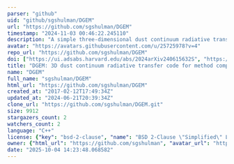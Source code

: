 ```yaml
---
parser: "github"
uid: "github/sgshulman/DGEM"
url: "https://github.com/sgshulman/DGEM"
timestamp: "2024-11-03 00:46:22.245110"
description: "A simple three-dimensional dust continuum radiative transfer code for method comparison"
avatar: "https://avatars.githubusercontent.com/u/25725978?v=4"
repo_url: "https://github.com/sgshulman/DGEM"
doi: ["https://ui.adsabs.harvard.edu/abs/2024arXiv240615632S", "https://ui.adsabs.harvard.edu/abs/2024ascl.soft10011S/abstract"]
title: "DGEM: 3D dust continuum radiative transfer code for method comparison"
name: "DGEM"
full_name: "sgshulman/DGEM"
html_url: "https://github.com/sgshulman/DGEM"
created_at: "2017-02-12T17:49:34Z"
updated_at: "2024-06-21T20:39:34Z"
clone_url: "https://github.com/sgshulman/DGEM.git"
size: 9912
stargazers_count: 2
watchers_count: 2
language: "C++"
license: {"key": "bsd-2-clause", "name": "BSD 2-Clause \"Simplified\" License", "spdx_id": "BSD-2-Clause", "url": "https://api.github.com/licenses/bsd-2-clause", "node_id": "MDc6TGljZW5zZTQ="}
owner: {"html_url": "https://github.com/sgshulman", "avatar_url": "https://avatars.githubusercontent.com/u/25725978?v=4", "login": "sgshulman", "type": "User"}
date: "2025-10-04 14:23:48.068582"
---
```

